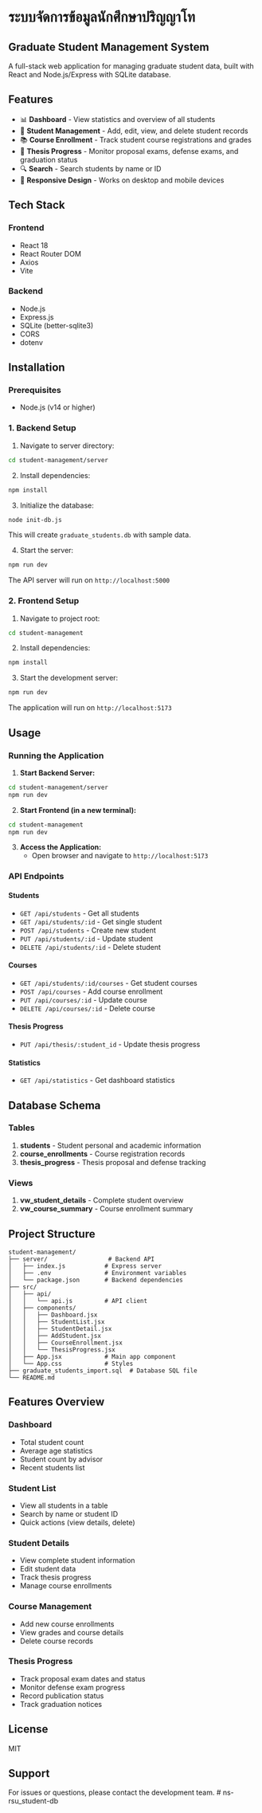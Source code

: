 # ระบบจัดการข้อมูลนักศึกษาปริญญาโท
## Graduate Student Management System

A full-stack web application for managing graduate student data, built with React and Node.js/Express with SQLite database.

## Features

- 📊 **Dashboard** - View statistics and overview of all students
- 👥 **Student Management** - Add, edit, view, and delete student records
- 📚 **Course Enrollment** - Track student course registrations and grades
- 📝 **Thesis Progress** - Monitor proposal exams, defense exams, and graduation status
- 🔍 **Search** - Search students by name or ID
- 📱 **Responsive Design** - Works on desktop and mobile devices

## Tech Stack

### Frontend
- React 18
- React Router DOM
- Axios
- Vite

### Backend
- Node.js
- Express.js
- SQLite (better-sqlite3)
- CORS
- dotenv

## Installation

### Prerequisites
- Node.js (v14 or higher)

### 1. Backend Setup

1. Navigate to server directory:
```bash
cd student-management/server
```

2. Install dependencies:
```bash
npm install
```

3. Initialize the database:
```bash
node init-db.js
```

This will create `graduate_students.db` with sample data.

4. Start the server:
```bash
npm run dev
```

The API server will run on `http://localhost:5000`

### 2. Frontend Setup

1. Navigate to project root:
```bash
cd student-management
```

2. Install dependencies:
```bash
npm install
```

3. Start the development server:
```bash
npm run dev
```

The application will run on `http://localhost:5173`

## Usage

### Running the Application

1. **Start Backend Server:**
```bash
cd student-management/server
npm run dev
```

2. **Start Frontend (in a new terminal):**
```bash
cd student-management
npm run dev
```

3. **Access the Application:**
   - Open browser and navigate to `http://localhost:5173`

### API Endpoints

#### Students
- `GET /api/students` - Get all students
- `GET /api/students/:id` - Get single student
- `POST /api/students` - Create new student
- `PUT /api/students/:id` - Update student
- `DELETE /api/students/:id` - Delete student

#### Courses
- `GET /api/students/:id/courses` - Get student courses
- `POST /api/courses` - Add course enrollment
- `PUT /api/courses/:id` - Update course
- `DELETE /api/courses/:id` - Delete course

#### Thesis Progress
- `PUT /api/thesis/:student_id` - Update thesis progress

#### Statistics
- `GET /api/statistics` - Get dashboard statistics

## Database Schema

### Tables

1. **students** - Student personal and academic information
2. **course_enrollments** - Course registration records
3. **thesis_progress** - Thesis proposal and defense tracking

### Views

1. **vw_student_details** - Complete student overview
2. **vw_course_summary** - Course enrollment summary

## Project Structure

```
student-management/
├── server/                 # Backend API
│   ├── index.js           # Express server
│   ├── .env               # Environment variables
│   └── package.json       # Backend dependencies
├── src/
│   ├── api/
│   │   └── api.js         # API client
│   ├── components/
│   │   ├── Dashboard.jsx
│   │   ├── StudentList.jsx
│   │   ├── StudentDetail.jsx
│   │   ├── AddStudent.jsx
│   │   ├── CourseEnrollment.jsx
│   │   └── ThesisProgress.jsx
│   ├── App.jsx            # Main app component
│   └── App.css            # Styles
├── graduate_students_import.sql  # Database SQL file
└── README.md
```

## Features Overview

### Dashboard
- Total student count
- Average age statistics
- Student count by advisor
- Recent students list

### Student List
- View all students in a table
- Search by name or student ID
- Quick actions (view details, delete)

### Student Details
- View complete student information
- Edit student data
- Track thesis progress
- Manage course enrollments

### Course Management
- Add new course enrollments
- View grades and course details
- Delete course records

### Thesis Progress
- Track proposal exam dates and status
- Monitor defense exam progress
- Record publication status
- Track graduation notices

## License

MIT

## Support

For issues or questions, please contact the development team.
#   n s - r s u _ s t u d e n t - d b  
 